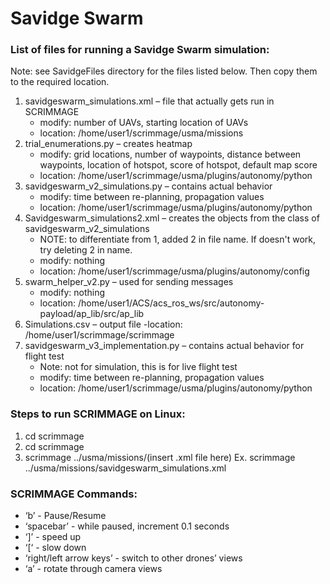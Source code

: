 # Savidge Swarm

### List of files for running a Savidge Swarm simulation:
Note: see SavidgeFiles directory for the files listed below. Then copy them to the required location.

1. savidgeswarm_simulations.xml – file that actually gets run in SCRIMMAGE
	- modify: number of UAVs, starting location of UAVs
    - location: /home/user1/scrimmage/usma/missions
2. trial_enumerations.py – creates heatmap
    - modify: grid locations, number of waypoints, distance between waypoints, location of hotspot, score of hotspot, default map score
    - location: /home/user1/scrimmage/usma/plugins/autonomy/python
3. savidgeswarm_v2_simulations.py – contains actual behavior
	- modify: time between re-planning, propagation values
    - location: /home/user1/scrimmage/usma/plugins/autonomy/python
4. Savidgeswarm_simulations2.xml – creates the objects from the class of savidgeswarm_v2_simulations
    - NOTE: to differentiate from 1, added 2 in file name.  If doesn't work, try deleting 2 in name.	
    - modify: nothing
    - location: /home/user1/scrimmage/usma/plugins/autonomy/config
5. swarm_helper_v2.py – used for sending messages
	- modify: nothing
    - location: /home/user1/ACS/acs_ros_ws/src/autonomy-payload/ap_lib/src/ap_lib 
6. Simulations.csv – output file
	-location: /home/user1/scrimmage/scrimmage
7. savidgeswarm_v3_implementation.py – contains actual behavior for flight test
    - Note: not for simulation, this is for live flight test	
    - modify: time between re-planning, propagation values
    - location: /home/user1/scrimmage/usma/plugins/autonomy/python

### Steps to run SCRIMMAGE on Linux:
1. cd scrimmage
2. cd scrimmage
3. scrimmage ../usma/missions/(insert .xml file here)
	Ex. scrimmage ../usma/missions/savidgeswarm_simulations.xml

### SCRIMMAGE Commands:
- ‘b’ - Pause/Resume
- ‘spacebar’ - while paused, increment 0.1 seconds
- ‘]’ - speed up
- ‘[‘ - slow down
- ‘right/left arrow keys’ - switch to other drones’ views
- ‘a’ - rotate through camera views
